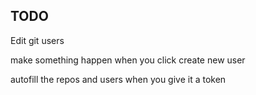 ## TODO

Edit git users

make something happen when you click create new user

autofill the repos and users when you give it a token
